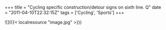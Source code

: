 +++
title = "Cycling specific construction/detour signs on sixth line. Q"
date = "2011-04-10T22:32:15Z"
tags = ['Cycling', 'Sports']
+++

![]({{< localresource "image.jpg" >}})

